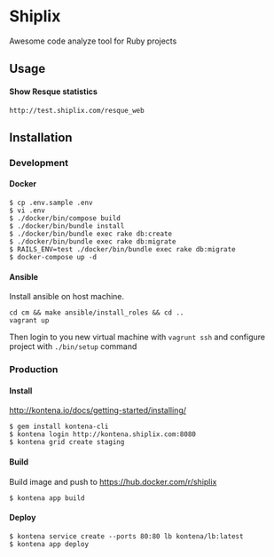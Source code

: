 # Shiplix

Awesome code analyze tool for Ruby projects

## Usage

#### Show Resque statistics

`http://test.shiplix.com/resque_web`

## Installation

### Development

#### Docker
```
$ cp .env.sample .env
$ vi .env
$ ./docker/bin/compose build
$ ./docker/bin/bundle install
$ ./docker/bin/bundle exec rake db:create
$ ./docker/bin/bundle exec rake db:migrate
$ RAILS_ENV=test ./docker/bin/bundle exec rake db:migrate
$ docker-compose up -d
```

#### Ansible

Install ansible on host machine.

```
cd cm && make ansible/install_roles && cd ..
vagrant up
```

Then login to you new virtual machine with `vagrunt ssh` and configure project with `./bin/setup` command

### Production

#### Install

http://kontena.io/docs/getting-started/installing/

```
$ gem install kontena-cli
$ kontena login http://kontena.shiplix.com:8080
$ kontena grid create staging
```

#### Build

Build image and push to https://hub.docker.com/r/shiplix

```
$ kontena app build
```

#### Deploy

```
$ kontena service create --ports 80:80 lb kontena/lb:latest
$ kontena app deploy
```
